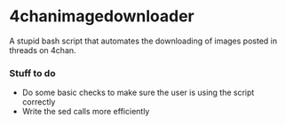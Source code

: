 # 4chanimagedownloader

A stupid bash script that automates the downloading of images posted in threads on 4chan.

### Stuff to do

- Do some basic checks to make sure the user is using the script correctly
- Write the sed calls more efficiently
